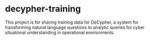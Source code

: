# decypher-training
This project is for sharing training data for DeCypher, a system for transforming natural language questions to analytic queries for cyber situational understanding in operational environments.
